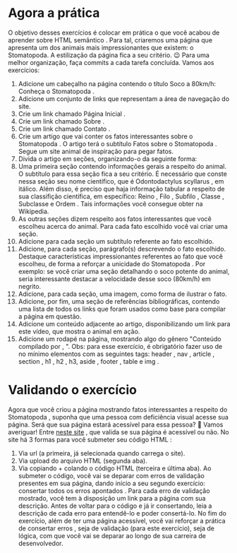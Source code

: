 # Agora a prática

O objetivo desses exercícios é colocar em prática o que você acabou de aprender sobre HTML semântico .
Para tal, criaremos uma página que apresenta um dos animais mais impressionantes que existem: o Stomatopoda. A estilização da página fica a seu critério. 😉
Para uma melhor organização, faça commits a cada tarefa concluída. Vamos aos exercícios:
1. Adicione um cabeçalho na página contendo o título Soco a 80km/h: Conheça o Stomatopoda .
2. Adicione um conjunto de links que representam a área de navegação do site.
3. Crie um link chamado Página Inicial .
4. Crie um link chamado Sobre .
5. Crie um link chamado Contato .
6. Crie um artigo que vai conter os fatos interessantes sobre o Stomatopoda . O artigo terá o subtítulo Fatos sobre o Stomatopoda . Segue um site animal de inspiração para pegar fatos.
7. Divida o artigo em seções, organizando-o da seguinte forma:
8. Uma primeira seção contendo informações gerais a respeito do animal. O subtítulo para essa seção fica a seu critério. É necessário que conste nessa seção seu nome científico, que é Odontodactylus scyllarus , em itálico. Além disso, é preciso que haja informação tabular a respeito de sua classifição científica, em específico: Reino , Filo , Subfilo , Classe , Subclasse e Ordem . Tais informações você consegue obter na Wikipedia.
9. As outras seções dizem respeito aos fatos interessantes que você escolheu acerca do animal. Para cada fato escolhido você vai criar uma seção.
10. Adicione para cada seção um subtítulo referente ao fato escolhido.
11. Adicione, para cada seção, parágrafo(s) descrevendo o fato escolhido. Destaque características impressionantes referentes ao fato que você escolheu, de forma a reforçar a unicidade do Stomatopoda . Por exemplo: se você criar uma seção detalhando o soco potente do animal, seria interessante destacar a velocidade desse soco (80km/h) em negrito.
12. Adicione, para cada seção, uma imagem, como forma de ilustrar o fato.
13. Adicione, por fim, uma seção de referências bibliográficas, contendo uma lista de todos os links que foram usados como base para compilar a página em questão.
14. Adicione um conteúdo adjacente ao artigo, disponibilizando um link para este vídeo, que mostra o animal em ação.
15. Adicione um rodapé na página, mostrando algo do gênero "Conteúdo compilado por <insere seu nome>, <ano atual>".
Obs: para esse exercício, é obrigatório fazer uso de no mínimo elementos com as seguintes tags: header , nav , article , section , h1 , h2 , h3, aside , footer , table e img .

# Validando o exercício

Agora que você criou a página mostrando fatos interessantes a respeito do Stomatopoda , suponha que uma pessoa com deficiência visual acesse sua página. Será que sua página estará acessível para essa pessoa? 🤔
Vamos averiguar!
Entre [neste site](https://achecker.ca/checker/index.php#output_div) , que valida se sua página é acessível ou não. No site há 3 formas para você submeter seu código HTML :
1. Via url (a primeira, já selecionada quando carrega o site).
2. Via upload do arquivo HTML (segunda aba).
3. Via copiando + colando o código HTML (terceira e última aba).
Ao submeter o código, você vai se deparar com erros de validação presentes em sua página, dando início a seu segundo exercício: consertar todos os erros apontados .
Para cada erro de validação mostrado, você tem à disposição um link para a página com sua descrição. Antes de voltar para o código e já ir consertando, leia a descrição de cada erro para entendê-lo e poder consertá-lo.
No fim do exercício, além de ter uma página acessível, você vai reforçar a prática de consertar erros , seja de validação (para este exercício), seja de lógica, com que você vai se deparar ao longo de sua carreira de desenvolvedor.
